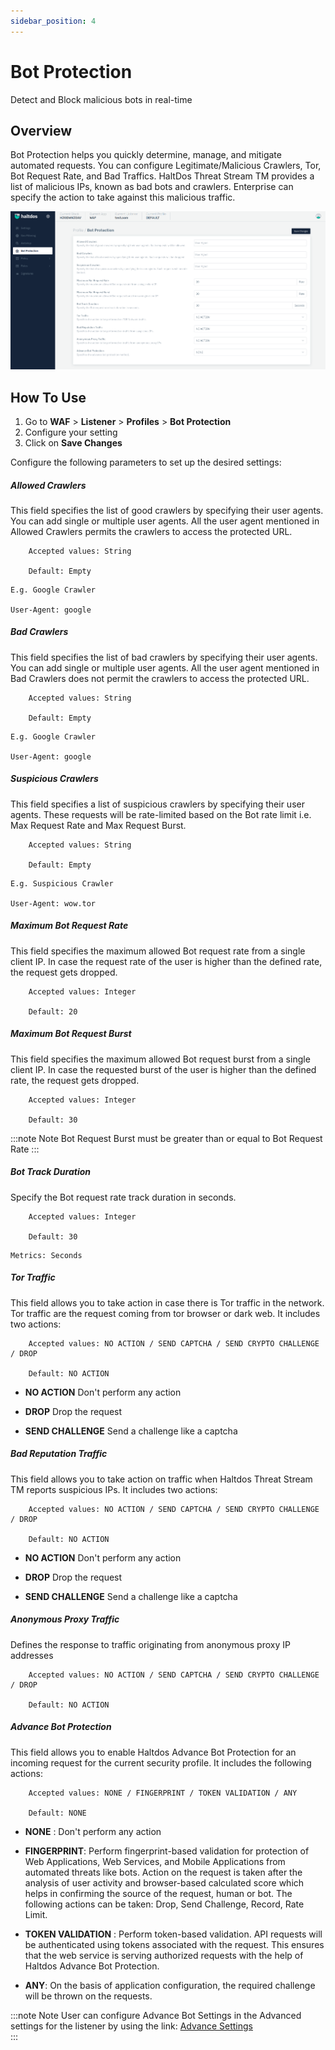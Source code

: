 ```yaml
---
sidebar_position: 4
---
```

# Bot Protection 
Detect and Block malicious bots in real-time

##  Overview
Bot Protection helps you quickly determine, manage, and mitigate automated requests. You can configure Legitimate/Malicious Crawlers, Tor, Bot Request Rate, and Bad Traffics. HaltDos Threat Stream TM provides a list of malicious IPs, known as bad bots and crawlers. Enterprise can specify the action to take against this malicious traffic.

![Bot](/img/waf/v7/docs/profile_bot_protection.png)

## How To Use
1. Go to **WAF** > **Listener** > **Profiles** > **Bot Protection**
2. Configure your setting
3. Click on **Save Changes** 

Configure the following parameters to set up the desired settings:

##### **Allowed Crawlers**
This field specifies the list of good crawlers by specifying their user agents. You can add single or multiple user agents. All the user agent mentioned in Allowed Crawlers permits the crawlers to access the protected URL. 

```
    Accepted values: String

    Default: Empty  
```


    E.g. Google Crawler  

    User-Agent: google  

##### **Bad Crawlers**
This field specifies the list of bad crawlers by specifying their user agents. You can add single or multiple user agents. All the user agent mentioned in Bad Crawlers does not permit the crawlers to access the protected URL.

```
    Accepted values: String  
    
    Default: Empty  
```


    E.g. Google Crawler  

    User-Agent: google  

##### **Suspicious Crawlers**
This field specifies a list of suspicious crawlers by specifying their user agents. These requests will be rate-limited based on the Bot rate limit i.e. Max Request Rate and Max Request Burst.

```
    Accepted values: String  
    
    Default: Empty  
```


    E.g. Suspicious Crawler  

    User-Agent: wow.tor 

##### **Maximum Bot Request Rate**
This field specifies the maximum allowed Bot request rate from a single client IP. In case the request rate of the user is higher than the defined rate, the request gets dropped.

```
    Accepted values: Integer

    Default: 20
```


##### **Maximum Bot Request Burst**
This field specifies the maximum allowed Bot request burst from a single client IP. In case the requested burst of the user is higher than the defined rate, the request gets dropped.

```
    Accepted values: Integer

    Default: 30  
```


:::note Note
Bot Request Burst must be greater than or equal to Bot Request Rate
:::
  
##### **Bot Track Duration**
Specify the Bot request rate track duration in seconds.

```
    Accepted values: Integer
      
    Default: 30  
```


    Metrics: Seconds

##### **Tor Traffic**

This field allows you to take action in case there is Tor traffic in the network. Tor traffic are the request coming from tor browser or dark web. It includes two actions:

```
    Accepted values: NO ACTION / SEND CAPTCHA / SEND CRYPTO CHALLENGE / DROP
      
    Default: NO ACTION  
```


- **NO ACTION** 
Don't perform any action  

- **DROP**
Drop the request  

- **SEND CHALLENGE** 
Send a challenge like a captcha  

##### **Bad Reputation Traffic**

This field allows you to take action on traffic when Haltdos Threat Stream TM reports suspicious IPs. It includes two actions:

```
    Accepted values: NO ACTION / SEND CAPTCHA / SEND CRYPTO CHALLENGE / DROP
      
    Default: NO ACTION  
```


- **NO ACTION**
Don't perform any action  

- **DROP**
Drop the request  

- **SEND CHALLENGE**
Send a challenge like a captcha  

##### **Anonymous Proxy Traffic**
Defines the response to traffic originating from anonymous proxy IP addresses

```
    Accepted values: NO ACTION / SEND CAPTCHA / SEND CRYPTO CHALLENGE / DROP
      
    Default: NO ACTION  
```


##### **Advance Bot Protection**
This field allows you to enable Haltdos Advance Bot Protection for an incoming request for the current security profile. It includes the following actions:

```
    Accepted values: NONE / FINGERPRINT / TOKEN VALIDATION / ANY
      
    Default: NONE  
```


- **NONE** :
Don't perform any action  

- **FINGERPRINT**:
Perform fingerprint-based validation for protection of Web Applications, Web Services, and Mobile Applications from automated threats like bots. Action on the request is taken after the analysis of user activity and browser-based calculated score which helps in confirming the source of the request, human or bot. The following actions can be taken: Drop, Send Challenge, Record, Rate Limit.  

- **TOKEN VALIDATION** :
Perform token-based validation. API requests will be authenticated using tokens associated with the request. This ensures that the web service is serving authorized requests with the help of Haltdos Advance Bot Protection.  

- **ANY**: 
On the basis of application configuration, the required challenge will be thrown on the requests.


:::note Note
User can configure Advance Bot Settings in the Advanced settings for the listener by using the link: [Advance Settings](../advance-settings/advance-settings.md)  
:::
